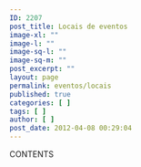 ```yaml
---
ID: 2207
post_title: Locais de eventos
image-xl: ""
image-l: ""
image-sq-l: ""
image-sq-m: ""
post_excerpt: ""
layout: page
permalink: eventos/locais
published: true
categories: [ ]
tags: [ ]
author: [ ]
post_date: 2012-04-08 00:29:04
---
```

CONTENTS